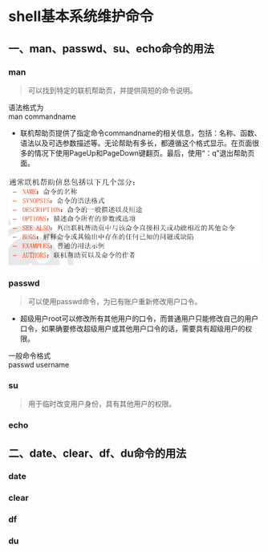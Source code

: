 # shell基本系统维护命令  

## 一、man、passwd、su、echo命令的用法  

### man  

> 可以找到特定的联机帮助页，并提供简短的命令说明。  

语法格式为  
man  commandname  

- 联机帮助页提供了指定命令commandname的相关信息，包括：名称、函数、语法以及可选参数描述等。无论帮助有多长，都遵循这个格式显示。在页面很多的情况下使用PageUp和PageDown键翻页。最后，使用“：q”退出帮助页面。

![man](./picture/1_1.png)  

### passwd  

> 可以使用passwd命令，为已有账户重新修改用户口令。  

- 超级用户root可以修改所有其他用户的口令，而普通用户只能修改自己的用户口令，如果确要修改超级用户或其他用户口令的话，需要具有超级用户的权限。

一般命令格式  
passwd  username

### su  

> 用于临时改变用户身份，具有其他用户的权限。  

### echo

## 二、date、clear、df、du命令的用法  

### date  

### clear  

### df  

### du  
